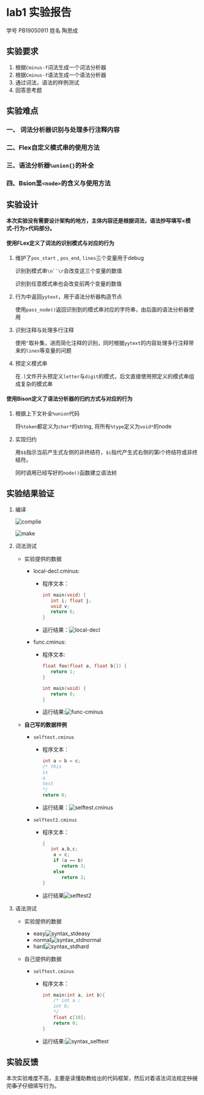 # lab1 实验报告
学号 PB19050911 姓名 陶思成

## 实验要求

1. 根据`Cminus-f`词法生成一个词法分析器
2. 根据`Cminus-f`语法生成一个语法分析器
3. 通过词法，语法的样例测试
4. 回答思考题

## 实验难点

### 	一、 词法分析器识别与处理多行注释内容

### 	二、Flex自定义模式串的使用方法

### 	三、语法分析器`%union{}`的补全

### 	四、Bsion里`<node>`的含义与使用方法

## 实验设计

​	**本次实验没有需要设计架构的地方，主体内容还是根据词法，语法~~抄写~~填写\<模式-行为\>代码部分。**

#### 使用FLex定义了词法的识别模式与对应的行为

1. 维护了`pos_start` , `pos_end`, `lines`三个变量用于debug

   识别到模式串`\n``\r`会改变这三个变量的数值

   识别到任意模式串也会改变前两个变量的数值

2. 行为中返回`yytext`，用于语法分析器构造节点

   使用`pass_node()`返回识别到的模式串对应的字符串，由后面的语法分析器使用

3. 识别注释与处理多行注释

   使用`^`取补集，进而简化注释的识别，同时根据`yytext`的内容处理多行注释带来的`lines`等变量的问题

4. 预定义模式串

   在`.l`文件开头预定义`letter`与`digit`的模式，后文直接使用预定义的模式串组成复杂的模式串

#### 使用Bison定义了语法分析器的归约方式与对应的行为

1. 根据上下文补全`%union`代码

   将`%token`都定义为`char*`的string, 将所有`%type`定义为`void*`的node

2. 实现归约

   用`$$`指示当前产生式左侧的非终结符，`$i`指代产生式右侧的第i个终结符或非终结符。

   同时调用已经写好的`node()`函数建立语法树

## 实验结果验证

1. 编译

   ![complie](figs/complie.png)

   ![make](figs/make.png)

2. 词法测试

   - 实验提供的数据

     - local-decl.cminus:

       - 程序文本：

         ```c
         int main(void) {
         	int i; float j;
         	void v;
         	return 0;
         }
         ```

       - 运行结果：![local-decl](figs/local-decl.png)

     - func.cminus:

       - 程序文本:

         ```c
         float foo(float a, float b[]) {
         	return 1;
         }
         
         int main(void) {
         	return 0;
         }
         ```

       - 运行结果:![func-cminus](figs/func-cminus.png)

   - **自己写的数据样例**

     - `selftest.cminus`

       - 程序文本：

         ```c
         int a = b = c;
         /* this 
         is 
         a
         test
         */
         return 0;
         ```

       - 运行结果：![selftest.cminus](figs/selftest.cminus.png)

     - `selftest2.cminus`

       - 程序文本：

         ```c
         {
         	int a,b,c;
             a = c;
             if (a == b)
             	return 3;
             else
             	return 2;
         }
         ```

       - 运行结果![selftest2](figs/selftest2.png)

3. 语法测试

   - 实验提供的数据

     - easy![syntax_stdeasy](figs/syntax_stdeasy.png)
     - normal![syntax_stdnormal](figs/syntax_stdnormal.png)
     - hard![syntax_stdhard](figs/syntax_stdhard.png)

   - 自己提供的数据

     - `selftest.cminus`

       - 程序文本：

         ```c
         int main(int a, int b){
             /* int a ;
             int b;
             */
             float c[10];
             return 0;
         }
         ```

       - 运行结果:![syntax_selftest](figs/syntax_selftest.png)

## 实验反馈

​	本次实验难度不高，主要是读懂助教给出的代码框架，然后对着语法词法规定~~抄就完事了~~仔细填写行为。



